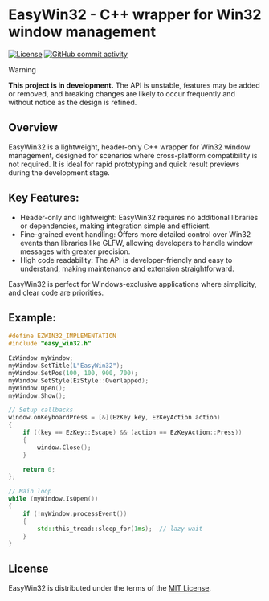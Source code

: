 # EasyWin32 - C++ wrapper for Win32 window management

[![License](https://img.shields.io/github/license/WenchaoHuang/EasyWin32)](LICENSE)
[![GitHub commit activity](https://img.shields.io/github/commit-activity/y/WenchaoHuang/EasyWin32/main)](https://github.com/WenchaoHuang/EasyWin32/commits/main)

> [!WARNING]
**This project is in development.** The API is unstable, features may be added or removed, and breaking changes are likely to occur frequently and without notice as the design is refined.

## Overview
EasyWin32 is a lightweight, header-only C++ wrapper for Win32 window management, designed for scenarios where cross-platform compatibility is not required. It is ideal for rapid prototyping and quick result previews during the development stage.

## Key Features:
 - Header-only and lightweight: EasyWin32 requires no additional libraries or dependencies, making integration simple and efficient.
 - Fine-grained event handling: Offers more detailed control over Win32 events than libraries like GLFW, allowing developers to handle window messages with greater precision.
 - High code readability: The API is developer-friendly and easy to understand, making maintenance and extension straightforward.

EasyWin32 is perfect for Windows-exclusive applications where simplicity, and clear code are priorities.

## Example:
```cpp
#define EZWIN32_IMPLEMENTATION
#include "easy_win32.h"

EzWindow myWindow;
myWindow.SetTitle(L"EasyWin32");
myWindow.SetPos(100, 100, 900, 700);
myWindow.SetStyle(EzStyle::Overlapped);
myWindow.Open();
myWindow.Show();

// Setup callbacks
window.onKeyboardPress = [&](EzKey key, EzKeyAction action)
{
    if ((key == EzKey::Escape) && (action == EzKeyAction::Press))
    {
        window.Close();
    }

    return 0;
};

// Main loop
while (myWindow.IsOpen())
{
    if (!myWindow.processEvent())
    {
        std::this_tread::sleep_for(1ms);  // lazy wait
    }
}

```

## License
EasyWin32 is distributed under the terms of the [MIT License](LICENSE).
